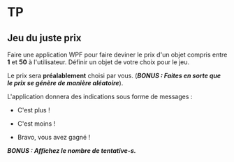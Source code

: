﻿# TP



## Jeu du juste prix

 

Faire une application WPF pour faire deviner le prix d'un objet compris entre **1** et **50** à l'utilisateur. 
Définir un objet de votre choix pour le jeu.

Le prix sera **préalablement** choisi par vous. (***BONUS : Faites en sorte que le prix se génère de manière aléatoire***).

L'application donnera des indications sous forme de messages :
* C'est plus !  

* C'est moins !  

* Bravo, vous avez gagné ! 
 

***BONUS : Affichez le nombre de tentative-s.***

 
